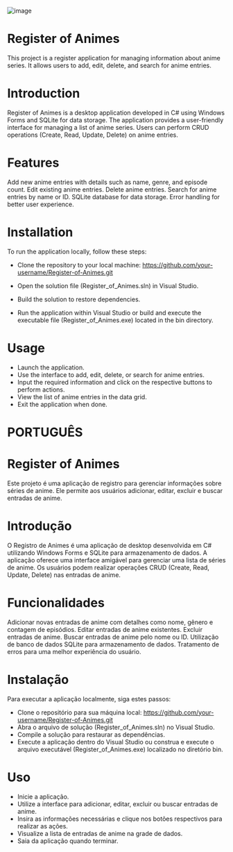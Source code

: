 ![image](https://github.com/jhonnyseth/Register-Of-Animes/assets/135340514/9c8e26f6-6681-4766-90fc-59d0b2289278)


# Register of Animes
This project is a register application for managing information about anime series. It allows users to add, edit, delete, and search for anime entries.

# Introduction
Register of Animes is a desktop application developed in C# using Windows Forms and SQLite for data storage. The application provides a user-friendly interface for managing a list of anime series. Users can perform CRUD operations (Create, Read, Update, Delete) on anime entries.

# Features
Add new anime entries with details such as name, genre, and episode count.
Edit existing anime entries.
Delete anime entries.
Search for anime entries by name or ID.
SQLite database for data storage.
Error handling for better user experience.

# Installation
To run the application locally, follow these steps:

- Clone the repository to your local machine: https://github.com/your-username/Register-of-Animes.git

- Open the solution file (Register_of_Animes.sln) in Visual Studio.
- Build the solution to restore dependencies.
- Run the application within Visual Studio or build and execute the executable file (Register_of_Animes.exe) located in the bin directory.

# Usage
- Launch the application.
- Use the interface to add, edit, delete, or search for anime entries.
- Input the required information and click on the respective buttons to perform actions.
- View the list of anime entries in the data grid.
- Exit the application when done.


# PORTUGUÊS


# Register of Animes

Este projeto é uma aplicação de registro para gerenciar informações sobre séries de anime. Ele permite aos usuários adicionar, editar, excluir e buscar entradas de anime.

# Introdução

O Registro de Animes é uma aplicação de desktop desenvolvida em C# utilizando Windows Forms e SQLite para armazenamento de dados. A aplicação oferece uma interface amigável para gerenciar uma lista de séries de anime. Os usuários podem realizar operações CRUD (Create, Read, Update, Delete) nas entradas de anime.

# Funcionalidades

Adicionar novas entradas de anime com detalhes como nome, gênero e contagem de episódios.
Editar entradas de anime existentes.
Excluir entradas de anime.
Buscar entradas de anime pelo nome ou ID.
Utilização de banco de dados SQLite para armazenamento de dados.
Tratamento de erros para uma melhor experiência do usuário.

# Instalação

Para executar a aplicação localmente, siga estes passos:
- Clone o repositório para sua máquina local: https://github.com/your-username/Register-of-Animes.git
- Abra o arquivo de solução (Register_of_Animes.sln) no Visual Studio.
- Compile a solução para restaurar as dependências.
- Execute a aplicação dentro do Visual Studio ou construa e execute o arquivo executável (Register_of_Animes.exe) localizado no diretório bin.

# Uso

- Inicie a aplicação.
- Utilize a interface para adicionar, editar, excluir ou buscar entradas de anime.
- Insira as informações necessárias e clique nos botões respectivos para realizar as ações.
- Visualize a lista de entradas de anime na grade de dados.
- Saia da aplicação quando terminar.
